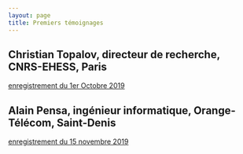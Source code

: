 ```yaml
---
layout: page
title: Premiers témoignages
---
```


## Christian Topalov, directeur de recherche, CNRS-EHESS, Paris

[enregistrement du 1er Octobre 2019](https://www.youtube.com/watch?v=J_SIZgnzgeA&t=7s)



## Alain Pensa, ingénieur informatique, Orange-Télécom, Saint-Denis
[enregistrement du 15 novembre 2019](https://youtu.be/lolNBEfpLF8)



